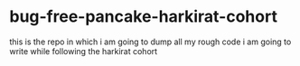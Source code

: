 # bug-free-pancake-harkirat-cohort
this is the repo in which i am going to dump all my rough code i am going to write while following the harkirat cohort
